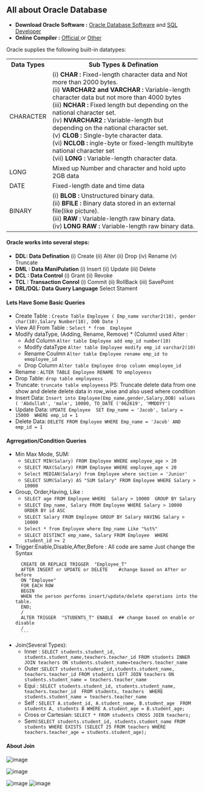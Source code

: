 ## All about Oracle Database
- **Download Oracle Software :** <a href="https://www.oracle.com/database/technologies/oracle-database-software-downloads.html">Oracle Database Software</a> and <a href="https://www.oracle.com/database/sqldeveloper/technologies/download/">SQL Developer</a>
- **Online Compiler :** <a href="https://livesql.oracle.com/apex/f?p=590:1:10773625984900::NO:RP::">Official </a> or <a href="https://www.programiz.com/sql/online-compiler/">Other</a>

Oracle supplies the following built-in datatypes:
<table>
  <tr>
    <th>Data Types</th>
    <th>Sub Types & Defination </th>
  </tr>
  <tr>
    <td>CHARACTER</td>
    <td>(i) <b>CHAR :</b> Fixed-length character data and Not more than 2000 bytes.<br>  (ii) <b>VARCHAR2 and VARCHAR :</b> Variable-length character data but not more than 4000 bytes <br> (iii) <b>NCHAR :</b> Fixed length but depending on the national character set. <br> (iv) <b>NVARCHAR2 :</b> Variable-length but depending on the national character set. <br> (v) <b>CLOB :</b> Single-byte character data.<br> (vi) <b>NCLOB :</b> ingle-byte or fixed-length multibyte national character set <br> (vii) <b>LONG :</b> Variable-length character data.  </td>
  </tr>
  <tr>
    <td>LONG</td>
    <td>Mixed up Number and character and hold upto 2GB data</td>
  </tr>
  <tr>
    <td>DATE</td>
    <td>Fixed-length date and time data</td>
  </tr>
  <tr>
    <td>BINARY</td>
    <td>(i) <b>BLOB :</b> Unstructured binary data.  <br>  (ii) <b>BFILE :</b> 	
      Binary data stored in an external file(like picture). <br> (iii) <b>RAW :</b> Variable-length raw binary data.   <br> (iv) <b>LONG RAW :</b> 	
Variable-length raw binary data.  </td>
  </tr>
</table>

#### Oracle works into several steps:
- **DDL: Data Defination**
     (i) Create  (ii) Alter   (ii) Drop  (iv) Rename   (v) Truncate
- **DML : Data ManiPulation** (i) Insert  (ii) Update  (iii) Delete
- **DCL : Data Control** (i) Grant (ii) Revoke
- **TCL : Transaction Conrol** (i) Commit  (ii) RollBack  (iii) SavePoint
- **DRL/DQL: Data Query Language** Select Stament

#### Lets Have Some Basic Queries
  - Create Table :  `Create Table Employee ( Emp_name varchar2(10), gender char(10),Salary Number(10), DOB Date )`
  - View All From Table : `Select * from  Employee`
  - Modify dataType, (Adding, Rename, Remove) * (Column) used Alter : 
      - Add Column `Alter table Employee add emp_id number(10)`
      - Modify dataType `Alter table Employee modify emp_id varchar2(10)`
      - Rename Coulmn `Alter table Employee rename emp_id to emoployee_id` 
      - Drop Column `Alter table Employee drop column emoployee_id`
  - Rename : `ALTER TABLE Employee RENAME TO employeess`
  - Drop Table: `drop table employeess`
  - Truncate: `truncate table employeess`
  PS: Truncate delete data from one show and delete delete data in row_wise and also used where condition
  - Insert Data: `Insert into Employee(Emp_name,gender,Salary,DOB) values ( 'Abdullah', 'male', 10000, TO_DATE ('062619', 'MMDDYY')`
  - Update Data: `UPDATE Employee  SET Emp_name = 'Jacob', Salary = 15000  WHERE emp_id = 1`
  - Delete Data: `DELETE FROM Employee WHERE Emp_name = 'Jacob' AND emp_id = 1`

#### Agrregation/Condition Queries
 - Min Max Mode, SUM:
     - `SELECT MIN(Salary) FROM Employee WHERE employee_age > 20`
     - `SELECT MAX(Salary) FROM Employee WHERE employee_age < 20`
     - `Select MEDIAN(Salary) from Employee where section = 'Junior'`
     - `SELECT SUM(Salary) AS "SUM Salary" FROM Employee WHERE Salary > 10000`
 - Group, Order,Having, Like :
     - `SELECT age FROM Employee WHERE  Salary > 10000  GROUP BY Salary`
     - `SELECT Emp_name, Salary FROM Employee WHERE Salary > 10000  ORDER BY id ASC`
     - `SELECT Salary FROM Employee GROUP BY Salary HAVING Salary > 10000`
     - `Select * from Employee where Emp_name Like "%st%"`
     - `SELECT DISTINCT emp_name, Salary FROM Employee  WHERE student_id >= 2`
 - Trigger:Enable,Disable,After,Before : All code are same Just change the Syntax
      ```
        CREATE OR REPLACE TRIGGER  "Employee_T"   
        AFTER INSERT or UPDATE or DELETE    #change based on After or before 
        ON "Employee"   
        FOR EACH ROW
        BEGIN  
        WHEN the person performs insert/update/delete operations into the table.  
        END;  
        /  
        ALTER TRIGGER  "STUDENTS_T" ENABLE  ## change based on enable or disable 
        /
        ```
 - Join(Several Types):
     - Inner : `SELECT students.student_id, students.student_name,teachers.teacher_id FROM students INNER JOIN teachers ON students.student_name=teachers.teacher_name`
     - Outer :`SELECT students.student_id,students.student_name, teachers.teacher_id FROM students LEFT JOIN teachers ON students.student_name = teachers.teacher_name`
     - Equi : `SELECT students.student_id, students.student_name, teachers.teacher_id  FROM students, teachers  WHERE students.student_name = teachers.teacher_name`
     - Self : `SELECT A.student_id, A.student_name, B.student_age  FROM students A, students B WHERE A.student_age = B.student_age;`
     - Cross or Cartesian: `SELECT * FROM students CROSS JOIN teachers;`
     - Semi:`SELECT students.student_id, students.student_name FROM students WHERE EXISTS (SELECT 25 FROM teachers WHERE teachers.teacher_age = students.student_age);`
  

#### About Join
![image](https://user-images.githubusercontent.com/50872508/205989940-fa9b497c-a692-45e0-9b30-bcc81f930f53.png)

![image](https://github.com/Dev-Gaju/Oracle-Database-Repository/assets/50872508/6eaf2cdc-8cf8-420f-bcc8-bb6a83c098a5)

![image](https://github.com/Dev-Gaju/Oracle-Database-Repository/assets/50872508/42cdadb4-abc0-4351-85c6-d95e67a1d090)
![image](https://github.com/Dev-Gaju/Oracle-Database-Repository/assets/50872508/857af802-9b3c-48db-b9ed-732f31a26087)


